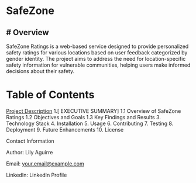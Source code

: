 # SafeZone


## # Overview


SafeZone Ratings is a web-based service designed to provide personalized safety ratings for various locations based on user feedback categorized by gender identity. The project aims to address the need for location-specific safety information for vulnerable communities, helping users make informed decisions about their safety.

# **Table of Contents**

 [Project Description](https://github.com/Lily-CS/SafeZone/tree/main/Project%20Introduction)
1.[ EXECUTIVE SUMMARY]
  1.1 Overview of SafeZone Ratings
  1.2 Objectives and Goals
  1.3 Key Findings and Results
3. Technology Stack
4. Installation
5. Usage
6. Contributing
7. Testing
8. Deployment
9. Future Enhancements
10. License

Contact Information

Author: Lily Aguirre

Email: your.email@example.com

LinkedIn: LinkedIn Profile
